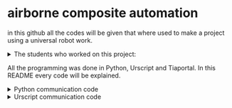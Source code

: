 # airborne composite automation

in this github all the codes will be given that where used to make a project using a universal robot work.

<details>
<summary> The students who worked on this project: </summary>

| Name:            |
|------------------|
| Jort Leroij      |
| Joël Bruinvels   |
| Ixent Cornella   |
| Guillermo Forcén |

</details>

All the programming was done in Python, Urscript and Tiaportal. In this README every code will be explained.

<details>
<summary> Python communication code </summary>
  
This is a code written in python and runs on the PC used as host. This code waits for a connection from the UR. When it gets a connection it reads the ply ID send to it from the UR. Then it runs the code for the camera which analyses the ply's placed on the table and returns the real coördinates of where the ply is to be found and an error code if the ply is defect or can not be found. The PC sends this data to the UR and wait for a verification back. When received it waits for a message to activate the sucker end tool.

> This code is not completed yet and will be updated until the end of the project. The PC should also exchange communication with a PLC and Festo controller to control the vacuüm cups of the tool end.
---

</details>

<details>
<summary> Urscript communication code </summary>
This is a code written in urscript and runs on the universal robot which is used as a client. This code moves to the start location, it sends message and a ply ID to the PC. It then waits for coördinates and error code to be send back. If received it sends a verification back that this went succesfully. then it moves the robot to the location of the ply, when done it sends a message to the PC to activate the sucker system. Then it waits a while and moves the ply to the place where the composite is to be build.

> This code is not completed yet and will be updated until the end of the project
---
  
</details>
